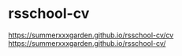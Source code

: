 # rsschool-cv

https://summerxxxgarden.github.io/rsschool-cv/cv 
https://summerxxxgarden.github.io/rsschool-cv/